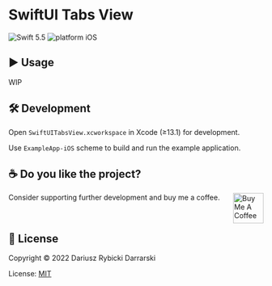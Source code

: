 # SwiftUI Tabs View

![Swift 5.5](https://img.shields.io/badge/swift-5.5-orange.svg)
![platform iOS](https://img.shields.io/badge/platform-iOS-blue.svg)

## ▶️ Usage

WIP

## 🛠 Development

Open `SwiftUITabsView.xcworkspace` in Xcode (≥13.1) for development.

Use `ExampleApp-iOS` scheme to build and run the example application.

## ☕️ Do you like the project?

<a href="https://www.buymeacoffee.com/darrarski" target="_blank">
  <img src="https://cdn.buymeacoffee.com/buttons/v2/default-yellow.png" alt="Buy Me A Coffee" align="right" height="60"/>
</a>

Consider supporting further development and buy me a coffee.

&nbsp;

## 📄 License

Copyright © 2022 Dariusz Rybicki Darrarski

License: [MIT](LICENSE)